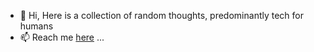 - 👋 Hi, Here is a collection of random thoughts, predominantly tech for humans
- 📫 Reach me [here](https://www.linkedin.com/in/avanathan/) ...

<!---
arunsblog/arunsblog is a ✨ special ✨ repository because its `README.md` (this file) appears on your GitHub profile.
You can click the Preview link to take a look at your changes.
--->
